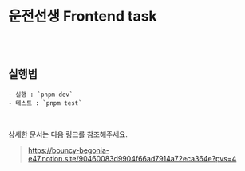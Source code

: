 # 운전선생 Frontend task

<br>
<br>

## 실행법

```
- 실행 : `pnpm dev`
- 테스트 : `pnpm test`
```

<br>

상세한 문서는 다음 링크를 참조해주세요.

> https://bouncy-begonia-e47.notion.site/90460083d9904f66ad7914a72eca364e?pvs=4
